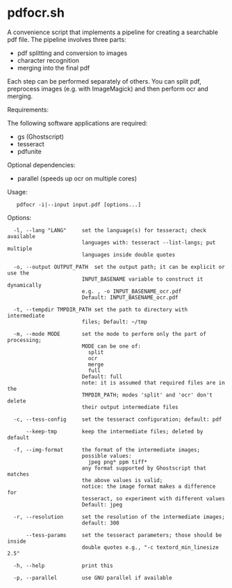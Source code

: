 # pdfocr.sh

A convenience script that implements a pipeline for creating a searchable
pdf file. The pipeline involves three parts:
  - pdf splitting and conversion to images
  - character recognition
  - merging into the final pdf

Each step can be performed separately of others. You can split pdf, preprocess
images (e.g. with ImageMagick) and then perform ocr and merging.

Requirements:

  The following software applications are required:
  - gs (Ghostscript)
  - tesseract
  - pdfunite

Optional dependencies:
  - parallel (speeds up ocr on multiple cores)

Usage:

       pdfocr -i|--input input.pdf [options...]

Options:

      -l, --lang "LANG"     set the language(s) for tesseract; check available
                            languages with: tesseract --list-langs; put multiple
                            languages inside double quotes

      -o, --output OUTPUT_PATH  set the output path; it can be explicit or use the
                            INPUT_BASENAME variable to construct it dynamically
                            e.g. , -o INPUT_BASENAME_ocr.pdf
                            Default: INPUT_BASENAME_ocr.pdf

      -t, --tempdir TMPDIR_PATH set the path to directory with intermediate
                            files; Default: ~/tmp

      -m, --mode MODE       set the mode to perform only the part of processing;
                            MODE can be one of: 
                              split
                              ocr
                              merge
                              full  
                            Default: full
                            note: it is assumed that required files are in the
                            TMPDIR_PATH; modes 'split' and 'ocr' don't delete
                            their output intermediate files

      -c, --tess-config     set the tesseract configuration; default: pdf

          --keep-tmp        keep the intermediate files; deleted by default

      -f, --img-format      the format of the intermediate images; 
                            possible values:
                              jpeg png* ppm tiff*
                            any format supported by Ghostscript that matches
                            the above values is valid;
                            notice: the image format makes a difference for
                            tesseract, so experiment with different values
                            Default: jpeg

      -r, --resolution      set the resolution of the intermediate images;
                            default: 300

          --tess-params     set the tesseract parameters; those should be inside
                            double quotes e.g., "-c textord_min_linesize 2.5"

      -h, --help            print this

      -p, --parallel        use GNU parallel if available

